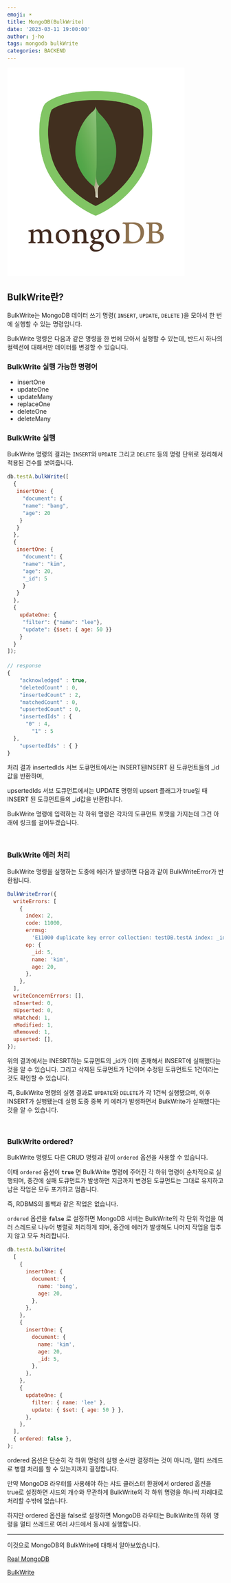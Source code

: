 ```yaml
---
emoji: ☀️
title: MongoDB(BulkWrite)
date: '2023-03-11 19:00:00'
author: j-ho
tags: mongodb bulkWrite
categories: BACKEND
---
```


![image1](image1.png)

## BulkWrite란?

BulkWrite는 MongoDB 데이터 쓰기 명령( `INSERT`, `UPDATE`, `DELETE` )을 모아서 한 번에 실행할 수 있는 명령입니다.

BulkWrite 명령은 다음과 같은 명령을 한 번에 모아서 실행할 수 있는데, 반드시 하나의 컬렉션에 대해서만 데이터를 변경할 수 있습니다.

### BulkWrite 실행 가능한 명령어

- insertOne
- updateOne
- updateMany
- replaceOne
- deleteOne
- deleteMany

### BulkWrite 실행

BulkWrite 명령의 결과는 `INSERT`와 `UPDATE` 그리고 `DELETE` 등의 명령 단위로 정리해서 적용된 건수를 보여줍니다.

```js
db.testA.bulkWrite([
  {
   insertOne: {
     "document": {
	 "name": "bang",
	 "age": 20
    }
   }
  },
  {
   insertOne: {
	 "document": {
	 "name": "kim",
	 "age": 20,
	 "_id": 5
	 }
   }
  },
  {
	updateOne: {
	 "filter": {"name": "lee"},
     "update": {$set: { age: 50 }}
	}
  }
]);

// response
{
	"acknowledged" : true,
	"deletedCount" : 0,
	"insertedCount" : 2,
	"matchedCount" : 0,
	"upsertedCount" : 0,
	"insertedIds" : {
	  "0" : 4,
		"1" : 5
  },
	"upsertedIds" : { }
}
```

처리 결과 insertedIds 서브 도큐먼트에서는 INSERT된INSERT 된 도큐먼트들의 \_id값을 반환하며,

upsertedIds 서브 도큐먼트에서는 UPDATE 명령의 upsert 플래그가 true일 때 INSERT 된 도큐먼트들의 \_id값을 반환합니다.

BulkWrite 명령에 입력하는 각 하위 명령은 각자의 도큐먼트 포맷을 가지는데 그건 아래에 링크를 걸어두겠습니다.

<br >

### BulkWrite 에러 처리

BulkWrite 명령을 실행하는 도중에 에러가 발생하면 다음과 같이 BulkWriteError가 반환됩니다.

```js
BulkWriteError({
  writeErrors: [
    {
      index: 2,
      code: 11000,
      errmsg:
        'E11000 duplicate key error collection: testDB.testA index: _id_ dup key: { _id: 5.0 }',
      op: {
        _id: 5,
        name: 'kim',
        age: 20,
      },
    },
  ],
  writeConcernErrors: [],
  nInserted: 0,
  nUpserted: 0,
  nMatched: 1,
  nModified: 1,
  nRemoved: 1,
  upserted: [],
});
```

위의 결과에서는 INESRT하는 도큐먼트의 \_id가 이미 존재해서 INSERT에 실패했다는 것을 알 수 있습니다. 그리고 삭제된 도큐먼트가 1건이며 수정된 도큐먼트도 1건이라는 것도 확인할 수 있습니다.

즉, BulkWrite 명령의 실행 결과로 `UPDATE`와 `DELETE`가 각 1건씩 실행됐으며, 이후 INSERT가 실행됐는데 실행 도중 중복 키 에러가 발생하면서 BulkWrite가 실패했다는 것을 알 수 있습니다.

<br >

### BulkWrite ordered?

BulkWrite 명령도 다른 CRUD 명령과 같이 `ordered` 옵션을 사용할 수 있습니다.

이때 `ordered` 옵션이 **`true`** 면 BulkWrite 명령에 주어진 각 하위 명령이 순차적으로 실행되며, 중간에 실패 도큐먼트가 발생하면 지금까지 변경된 도큐먼트는 그대로 유지하고 남은 작업은 모두 포기하고 멈춥니다.

즉, RDBMS의 롤백과 같은 작업은 없습니다.

`ordered` 옵션을 **`false`** 로 설정하면 MongoDB 서버는 BulkWrite의 각 단위 작업을 여러 스레드로 나누어 병렬로 처리하게 되며, 중간에 에러가 발생해도 나머지 작업을 멈추지 않고 모두 처리합니다.

```js
db.testA.bulkWrite(
  [
    {
      insertOne: {
        document: {
          name: 'bang',
          age: 20,
        },
      },
    },
    {
      insertOne: {
        document: {
          name: 'kim',
          age: 20,
          _id: 5,
        },
      },
    },
    {
      updateOne: {
        filter: { name: 'lee' },
        update: { $set: { age: 50 } },
      },
    },
  ],
  { ordered: false },
);
```

ordered 옵션은 단순히 각 하위 명령의 실행 순서만 결정하는 것이 아니라, 멀티 쓰레드로 병렬 처리를 할 수 있는지까지 결정합니다.

만약 MongoDB 라우터를 사용해야 하는 샤드 클러스터 환경에서 ordered 옵션을 true로 설정하면 샤드의 개수와 무관하게 BulkWrite의 각 하위 명령을 하나씩 차례대로 처리할 수밖에 없습니다.

하지만 ordered 옵션을 false로 설정하면 MongoDB 라우터는 BulkWrite의 하위 명령을 멀티 쓰레드로 여러 샤드에서 동시에 실행합니다.

---

이것으로 MongoDB의 BulkWrite에 대해서 알아보았습니다.

[Real MongoDB](https://wikibook.co.kr/real-mongodb/)

[BulkWrite](https://www.mongodb.com/docs/manual/reference/method/db.collection.bulkWrite/)

```toc

```
